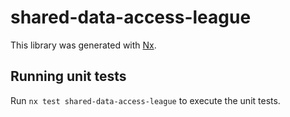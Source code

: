 # shared-data-access-league

This library was generated with [Nx](https://nx.dev).

## Running unit tests

Run `nx test shared-data-access-league` to execute the unit tests.
